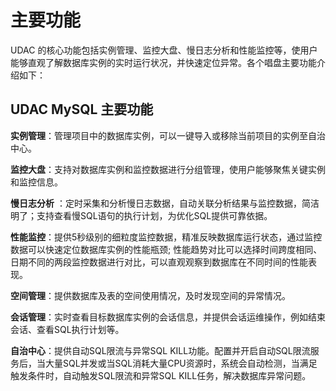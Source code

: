 # 主要功能

UDAC 的核心功能包括实例管理、监控大盘、慢日志分析和性能监控等，使用户能够直观了解数据库实例的实时运行状况，并快速定位异常。各个唱盘主要功能介绍如下：

## UDAC MySQL 主要功能

**实例管理**：管理项目中的数据库实例，可以一键导入或移除当前项目的实例至自治中心。

**监控大盘**：支持对数据库实例和监控数据进行分组管理，使用户能够聚焦关键实例和监控信息。

**慢日志分析** ：定时采集和分析慢日志数据，自动关联分析结果与监控数据，简洁明了；支持查看慢SQL语句的执行计划，为优化SQL提供可靠依据。

**性能监控**：提供5秒级别的细粒度监控数据，精准反映数据库运行状态，通过监控数据可以快速定位数据库实例的性能瓶颈; 性能趋势对比可以选择时间跨度相同、日期不同的两段监控数据进行对比，可以直观观察到数据库在不同时间的性能表现。

**空间管理**：提供数据库及表的空间使用情况，及时发现空间的异常情况。

**会话管理**：实时查看目标数据库实例的会话信息，并提供会话运维操作，例如结束会话、查看SQL执行计划等。

**自治中心**：提供自动SQL限流与异常SQL KILL功能。配置并开启自动SQL限流服务后，当大量SQL并发或当SQL消耗大量CPU资源时，系统会自动检测，当满足触发条件时，自动触发SQL限流和异常SQL KILL任务，解决数据库异常问题。
